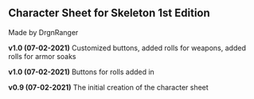 ## Character Sheet for Skeleton 1st Edition 
Made by DrgnRanger

**v1.0 (07-02-2021)**
Customized buttons, added rolls for weapons, added rolls for armor soaks

**v1.0 (07-02-2021)**
Buttons for rolls added in

**v0.9 (07-02-2021)**
The initial creation of the character sheet
